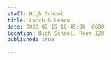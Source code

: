 ```yaml
---
staff: High School
title: Lunch & Learn
date: 2020-02-19 10:45:00 -0600
location: High School, Room 120
published: true

---
```

